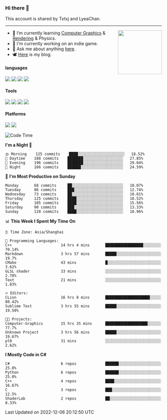 ### Hi there 👋

This account is shared by Txtxj and LyeaChan.

---

<img align="right" height="141" src="https://github-readme-stats.vercel.app/api?username=txtxj&theme=tokyonight&show_icons=true&count_private=true">

- 🌱 I’m currently learning [Computer Graphics](https://github.com/txtxj/GAMES101) & [Rendering](https://github.com/txtxj/GAMES202) & Physics.
- 🐶 I'm currently working on an indie game.
- 💬 Ask me about anything [here](https://github.com/txtxj/txtxj/issues).
- 🕊️ [Here](https://txtxj.top) is my blog.

#### languages

![](https://img.shields.io/badge/C++-00599C?logo=cplusplus&logoColor=fff)
![](https://img.shields.io/badge/Python-3e74a2?logo=python&logoColor=fff)
![](https://img.shields.io/badge/C%23-239120?logo=csharp&logoColor=fff)
![](https://img.shields.io/badge/C-A8B9CC?logo=c&logoColor=555)


#### Tools

![](https://img.shields.io/badge/JetBrains-000000?logo=jetbrains&logoColor=fff)
![](https://img.shields.io/badge/Unity-FFFFFF?logo=unity&logoColor=000)
![](https://img.shields.io/badge/SublimeText_3-FF9800?logo=sublimetext&logoColor=fff)
![](https://img.shields.io/badge/Blender-F5792A?logo=blender&logoColor=fff)


#### Platforms

![](https://img.shields.io/badge/Windows_10-0078D6?logo=windows&logoColor=fff)
![](https://img.shields.io/badge/Ubuntu_20.04-E95420?logo=ubuntu&logoColor=fff)


<!--START_SECTION:waka-->
![Code Time](http://img.shields.io/badge/Code%20Time-567%20hrs%2024%20mins-blue)

**I'm a Night 🦉** 

```text
🌞 Morning    125 commits    ████░░░░░░░░░░░░░░░░░░░░░   18.52% 
🌆 Daytime    188 commits    ███████░░░░░░░░░░░░░░░░░░   27.85% 
🌃 Evening    196 commits    ███████░░░░░░░░░░░░░░░░░░   29.04% 
🌙 Night      166 commits    ██████░░░░░░░░░░░░░░░░░░░   24.59%

```
📅 **I'm Most Productive on Sunday** 

```text
Monday       68 commits     ██░░░░░░░░░░░░░░░░░░░░░░░   10.07% 
Tuesday      86 commits     ███░░░░░░░░░░░░░░░░░░░░░░   12.74% 
Wednesday    73 commits     ██░░░░░░░░░░░░░░░░░░░░░░░   10.81% 
Thursday     125 commits    ████░░░░░░░░░░░░░░░░░░░░░   18.52% 
Friday       105 commits    ████░░░░░░░░░░░░░░░░░░░░░   15.56% 
Saturday     90 commits     ███░░░░░░░░░░░░░░░░░░░░░░   13.33% 
Sunday       128 commits    ████░░░░░░░░░░░░░░░░░░░░░   18.96%

```


📊 **This Week I Spent My Time On** 

```text
⌚︎ Time Zone: Asia/Shanghai

💬 Programming Languages: 
C++                      14 hrs 4 mins       █████████████████░░░░░░░░   70.14% 
Markdown                 3 hrs 57 mins       █████░░░░░░░░░░░░░░░░░░░░   19.7% 
CMake                    43 mins             █░░░░░░░░░░░░░░░░░░░░░░░░   3.62% 
GLSL shader              33 mins             ░░░░░░░░░░░░░░░░░░░░░░░░░   2.78% 
Text                     21 mins             ░░░░░░░░░░░░░░░░░░░░░░░░░   1.83%

🔥 Editors: 
CLion                    16 hrs 8 mins       ████████████████████░░░░░   80.42% 
Sublime Text             3 hrs 55 mins       █████░░░░░░░░░░░░░░░░░░░░   19.58%

🐱‍💻 Projects: 
Computer-Graphics        15 hrs 35 mins      ███████████████████░░░░░░   77.7% 
Unknown Project          3 hrs 56 mins       █████░░░░░░░░░░░░░░░░░░░░   19.67% 
pl0                      31 mins             ░░░░░░░░░░░░░░░░░░░░░░░░░   2.62%

```

**I Mostly Code in C#** 

```text
C#                       6 repos             ██████░░░░░░░░░░░░░░░░░░░   25.0% 
Python                   6 repos             ██████░░░░░░░░░░░░░░░░░░░   25.0% 
C++                      4 repos             ████░░░░░░░░░░░░░░░░░░░░░   16.67% 
C                        3 repos             ███░░░░░░░░░░░░░░░░░░░░░░   12.5% 
ShaderLab                2 repos             ██░░░░░░░░░░░░░░░░░░░░░░░   8.33%

```



 Last Updated on 2022-12-06 20:12:50 UTC
<!--END_SECTION:waka-->

